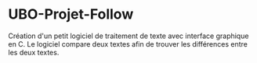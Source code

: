 # UBO-Projet-Follow
Création d'un petit logiciel de traitement de texte avec interface graphique en C. Le logiciel compare deux textes afin de trouver les différences entre les deux textes.
